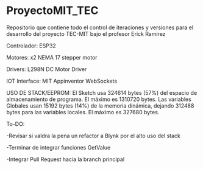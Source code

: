 # ProyectoMIT_TEC
Repositorio que contiene todo el control de iteraciones y versiones para el desarrollo del proyecto TEC-MIT bajo el profesor Erick Ramirez

Controlador: ESP32

Motores: x2 NEMA 17 stepper motor

Drivers:  L298N DC Motor Driver

IOT Interface: MIT Appinventor WebSockets

USO DE STACK/EEPROM:
El Sketch usa 324614 bytes (57%) del espacio de almacenamiento de programa. El máximo es 1310720 bytes.
Las variables Globales usan 15192 bytes (14%) de la memoria dinámica, dejando 312488 bytes para las variables locales. El máximo es 327680 bytes.

To-DO:

-Revisar si valdra la pena un refactor a Blynk por el alto uso del stack

-Terminar de integrar funciones GetValue

-Integrar Pull Request hacia la branch principal
